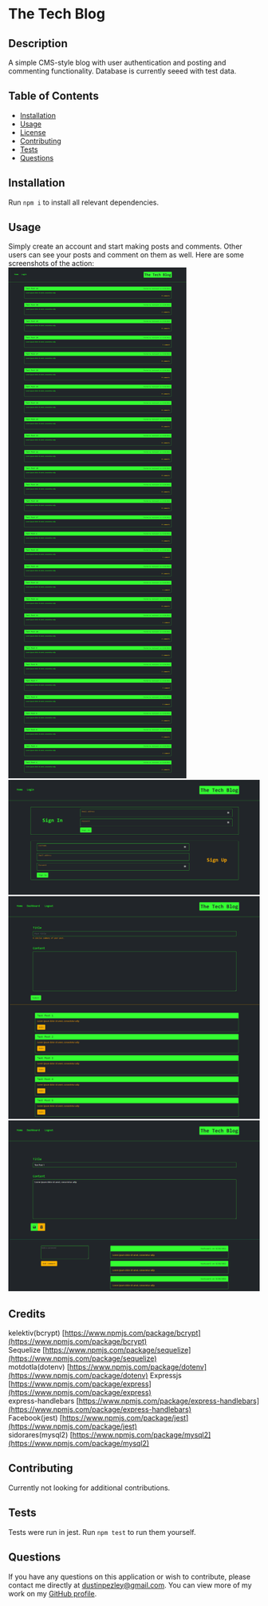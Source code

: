 # The Tech Blog

## Description

A simple CMS-style blog with user authentication and posting and commenting functionality. Database is currently seeed with test data.

## Table of Contents

- [Installation](#installation)
- [Usage](#usage)
- [License](#license)
- [Contributing](#contributing)
- [Tests](#tests)
- [Questions](#questions)

## Installation

Run `npm i` to install all relevant dependencies.

## Usage

Simply create an account and start making posts and comments. Other users can see your posts and comment on them as well.
Here are some screenshots of the action:
![Home image](https://github.com/dustinpezley/the-tech-blog/blob/ab8884ad687da6923cd1a291228d00024da4105d/public/assets/images/intense-headland-04601.herokuapp.com_.png)  
![Login](https://github.com/dustinpezley/the-tech-blog/blob/ab8884ad687da6923cd1a291228d00024da4105d/public/assets/images/intense-headland-04601.herokuapp.com_login.png)  
![Dashboard](https://github.com/dustinpezley/the-tech-blog/blob/ab8884ad687da6923cd1a291228d00024da4105d/public/assets/images/intense-headland-04601.herokuapp.com_dashboard_.png)  
![Eit page with comments](https://github.com/dustinpezley/the-tech-blog/blob/ab8884ad687da6923cd1a291228d00024da4105d/public/assets/images/intense-headland-04601.herokuapp.com_dashboard_edit_1.png)

## Credits

kelektiv(bcrypt) [https://www.npmjs.com/package/bcrypt](https://www.npmjs.com/package/bcrypt)  
Sequelize [https://www.npmjs.com/package/sequelize](https://www.npmjs.com/package/sequelize)  
motdotla(dotenv) [https://www.npmjs.com/package/dotenv](https://www.npmjs.com/package/dotenv) 
Expressjs [https://www.npmjs.com/package/express](https://www.npmjs.com/package/express)  
express-handlebars [https://www.npmjs.com/package/express-handlebars](https://www.npmjs.com/package/express-handlebars)  
Facebook(jest) [https://www.npmjs.com/package/jest](https://www.npmjs.com/package/jest)  
sidorares(mysql2) [https://www.npmjs.com/package/mysql2](https://www.npmjs.com/package/mysql2)

## Contributing

Currently not looking for additional contributions.

## Tests

Tests were run in jest. Run `npm test` to run them yourself.

## Questions

If you have any questions on this application or wish to contribute, please contact me directly at dustinpezley@gmail.com.
You can view more of my work on my [GitHub profile](https://github.com/dustinpezley).
